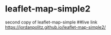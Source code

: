 # leaflet-map-simple2
second copy of leaflet-map-simple
##live link
https://jordanpolitz.github.io/leaflet-map-simple2/
